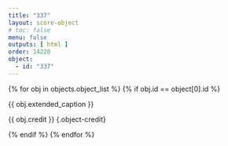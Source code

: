 ```yaml
---
title: "337"
layout: score-object
# toc: false
menu: false
outputs: [ html ]
order: 14220
object:
  - id: "337"
---
```


{% for obj in objects.object_list %}
{% if obj.id == object[0].id %}

{{ obj.extended_caption }}

{{ obj.credit }} {.object-credit}

{% endif %}
{% endfor %}
